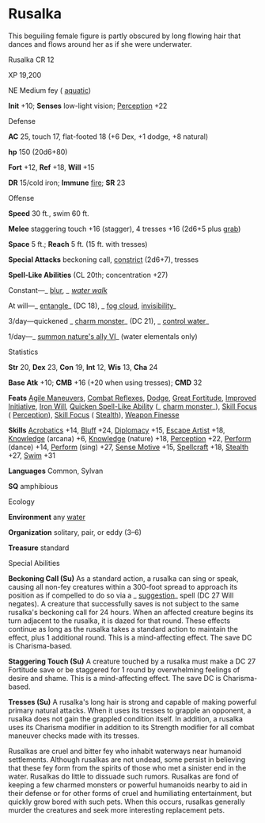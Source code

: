 # Rusalka 

This beguiling female figure is partly obscured by long flowing hair that dances and flows around her as if she were underwater.

Rusalka CR 12

XP 19,200

NE Medium fey ( [aquatic](/pathfinderRPG/prd/monsters/creatureTypes.html#_aquatic-subtype))

**Init** +10; **Senses** low-light vision; [Perception](/pathfinderRPG/prd/skills/perception.html#_perception) +22

Defense

**AC** 25, touch 17, flat-footed 18 (+6 Dex, +1 dodge, +8 natural)

**hp** 150 (20d6+80)

**Fort** +12, **Ref** +18, **Will** +15

**DR** 15/cold iron; **Immune** [fire](/pathfinderRPG/prd/monsters/creatureTypes.html#_fire-subtype); **SR** 23

Offense

**Speed** 30 ft., swim 60 ft.

**Melee** staggering touch +16 (stagger), 4 tresses +16 (2d6+5 plus [grab](/pathfinderRPG/prd/monsters/universalMonsterRules.html#_grab))

**Space** 5 ft.; **Reach** 5 ft. (15 ft. with tresses)

**Special Attacks** beckoning call, [constrict](/pathfinderRPG/prd/monsters/universalMonsterRules.html#_constrict) (2d6+7), tresses

**Spell-Like Abilities** (CL 20th; concentration +27)

Constant—_ [blur](/pathfinderRPG/prd/spells/blur.html#_blur)_, _ [water walk](/pathfinderRPG/prd/spells/waterWalk.html#_water-walk)_

At will—_ [entangle](/pathfinderRPG/prd/spells/entangle.html#_entangle)_ (DC 18), _ [fog cloud](/pathfinderRPG/prd/spells/fogCloud.html), [invisibility](/pathfinderRPG/prd/spells/invisibility.html#_invisibility)_

3/day—quickened _ [charm monster](/pathfinderRPG/prd/spells/charmMonster.html#_charm-monster)_ (DC 21), _ [control water](/pathfinderRPG/prd/spells/controlWater.html#_control-water)_

1/day—_ [summon nature's ally VI](/pathfinderRPG/prd/spells/summonNatureSAlly.html#_summon-nature-s-ally-vi)_ (water elementals only)

Statistics

**Str** 20, **Dex** 23, **Con** 19, **Int** 12, **Wis** 13, **Cha** 24

**Base Atk** +10; **CMB** +16 (+20 when using tresses); **CMD** 32

**Feats** [Agile Maneuvers](/pathfinderRPG/prd/feats.html#_agile-maneuvers), [Combat Reflexes](/pathfinderRPG/prd/feats.html#_combat-reflexes), [Dodge](/pathfinderRPG/prd/feats.html#_dodge), [Great Fortitude](/pathfinderRPG/prd/feats.html#_great-fortitude), [Improved Initiative](/pathfinderRPG/prd/feats.html#_improved-initiative), [Iron Will](/pathfinderRPG/prd/feats.html#_iron-will), [Quicken Spell-Like Ability](/pathfinderRPG/prd/monsters/monsterFeats.html#_quicken-spell-like-ability) (_ [charm monster](/pathfinderRPG/prd/spells/charmMonster.html#_charm-monster)_), [Skill Focus](/pathfinderRPG/prd/feats.html#_skill-focus) ( [Perception](/pathfinderRPG/prd/skills/perception.html#_perception)), [Skill Focus](/pathfinderRPG/prd/feats.html#_skill-focus) ( [Stealth](/pathfinderRPG/prd/skills/stealth.html#_stealth)), [Weapon Finesse](/pathfinderRPG/prd/feats.html#_weapon-finesse)

**Skills** [Acrobatics](/pathfinderRPG/prd/skills/acrobatics.html#_acrobatics) +14, [Bluff](/pathfinderRPG/prd/skills/bluff.html#_bluff) +24, [Diplomacy](/pathfinderRPG/prd/skills/diplomacy.html#_diplomacy) +15, [Escape Artist](/pathfinderRPG/prd/skills/escapeArtist.html#_escape-artist) +18, [Knowledge](/pathfinderRPG/prd/skills/knowledge.html#_knowledge) (arcana) +6, [Knowledge](/pathfinderRPG/prd/skills/knowledge.html#_knowledge) (nature) +18, [Perception](/pathfinderRPG/prd/skills/perception.html#_perception) +22, [Perform](/pathfinderRPG/prd/skills/perform.html#_perform) (dance) +14, [Perform](/pathfinderRPG/prd/skills/perform.html#_perform) (sing) +27, [Sense Motive](/pathfinderRPG/prd/skills/senseMotive.html#_sense-motive) +15, [Spellcraft](/pathfinderRPG/prd/skills/spellcraft.html#_spellcraft) +18, [Stealth](/pathfinderRPG/prd/skills/stealth.html#_stealth) +27, [Swim](/pathfinderRPG/prd/skills/swim.html#_swim) +31

**Languages** Common, Sylvan

**SQ** amphibious

Ecology

**Environment** any [water](/pathfinderRPG/prd/monsters/creatureTypes.html#_water-subtype)

**Organization** solitary, pair, or eddy (3–6)

**Treasure** standard

Special Abilities

**Beckoning Call (Su)** As a standard action, a rusalka can sing or speak, causing all non-fey creatures within a 300-foot spread to approach its position as if compelled to do so via a _ [suggestion](/pathfinderRPG/prd/spells/suggestion.html#_suggestion)_ spell (DC 27 Will negates). A creature that successfully saves is not subject to the same rusalka's beckoning call for 24 hours. When an affected creature begins its turn adjacent to the rusalka, it is dazed for that round. These effects continue as long as the rusalka takes a standard action to maintain the effect, plus 1 additional round. This is a mind-affecting effect. The save DC is Charisma-based.

**Staggering Touch (Su)** A creature touched by a rusalka must make a DC 27 Fortitude save or be staggered for 1 round by overwhelming feelings of desire and shame. This is a mind-affecting effect. The save DC is Charisma-based.

**Tresses (Su)** A rusalka's long hair is strong and capable of making powerful primary natural attacks. When it uses its tresses to grapple an opponent, a rusalka does not gain the grappled condition itself. In addition, a rusalka uses its Charisma modifier in addition to its Strength modifier for all combat maneuver checks made with its tresses.

Rusalkas are cruel and bitter fey who inhabit waterways near humanoid settlements. Although rusalkas are not undead, some persist in believing that these fey form from the spirits of those who met a sinister end in the water. Rusalkas do little to dissuade such rumors. Rusalkas are fond of keeping a few charmed monsters or powerful humanoids nearby to aid in their defense or for other forms of cruel and humiliating entertainment, but quickly grow bored with such pets. When this occurs, rusalkas generally murder the creatures and seek more interesting replacement pets.

